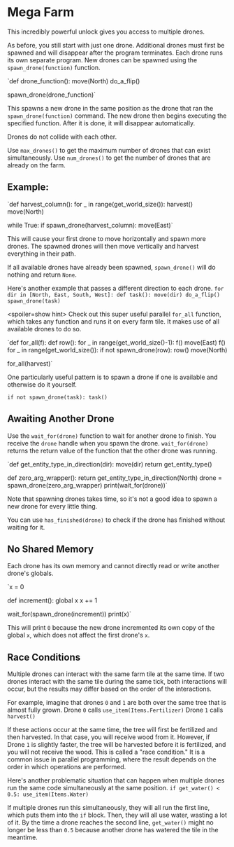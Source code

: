 # Mega Farm
This incredibly powerful unlock gives you access to multiple drones. 

As before, you still start with just one drone. Additional drones must first be spawned and will disappear after the program terminates.
Each drone runs its own separate program. New drones can be spawned using the `spawn_drone(function)` function.

`def drone_function():
    move(North)
    do_a_flip()

spawn_drone(drone_function)`

This spawns a new drone in the same position as the drone that ran the `spawn_drone(function)` command. The new drone then begins executing the specified function. After it is done, it will disappear automatically.

Drones do not collide with each other. 

Use `max_drones()` to get the maximum number of drones that can exist simultaneously.
Use `num_drones()` to get the number of drones that are already on the farm.


## Example:
`def harvest_column():
    for _ in range(get_world_size()):
        harvest()
        move(North)

while True:
    if spawn_drone(harvest_column):
        move(East)`

This will cause your first drone to move horizontally and spawn more drones. The spawned drones will then move vertically and harvest everything in their path.

If all available drones have already been spawned, `spawn_drone()` will do nothing and return `None`.

Here's another example that passes a different direction to each drone.
`for dir in [North, East, South, West]:
    def task():
        move(dir)
        do_a_flip()
    spawn_drone(task)`

<spoiler=show hint> Check out this super useful parallel `for_all` function, which takes any function and runs it on every farm tile. It makes use of all available drones to do so.

`def for_all(f):
	def row():
		for _ in range(get_world_size()-1):
			f()
			move(East)
		f()
	for _ in range(get_world_size()):
		if not spawn_drone(row):
			row()
		move(North)

for_all(harvest)`

One particularly useful pattern is to spawn a drone if one is available and otherwise do it yourself.

`if not spawn_drone(task):
	task()`
</spoiler>

## Awaiting Another Drone
Use the `wait_for(drone)` function to wait for another drone to finish. You receive the `drone` handle when you spawn the drone.
`wait_for(drone)` returns the return value of the function that the other drone was running.

`def get_entity_type_in_direction(dir):
    move(dir)
    return get_entity_type()

def zero_arg_wrapper():
    return get_entity_type_in_direction(North)
drone = spawn_drone(zero_arg_wrapper)
print(wait_for(drone))`

Note that spawning drones takes time, so it's not a good idea to spawn a new drone for every little thing.

You can use `has_finished(drone)` to check if the drone has finished without waiting for it.

## No Shared Memory
Each drone has its own memory and cannot directly read or write another drone's globals.

`x = 0

def increment():
    global x
    x += 1

wait_for(spawn_drone(increment))
print(x)`

This will print `0` because the new drone incremented its own copy of the global `x`, which does not affect the first drone's `x`.

## Race Conditions
Multiple drones can interact with the same farm tile at the same time. If two drones interact with the same tile during the same tick, both interactions will occur, but the results may differ based on the order of the interactions.

For example, imagine that drones `0` and `1` are both over the same tree that is almost fully grown.
Drone `0` calls
`use_item(Items.Fertilizer)`
Drone `1` calls
`harvest()`

If these actions occur at the same time, the tree will first be fertilized and then harvested. In that case, you will receive wood from it. However, if Drone `1` is slightly faster, the tree will be harvested before it is fertilized, and you will not receive the wood.
This is called a "race condition." It is a common issue in parallel programming, where the result depends on the order in which operations are performed.

Here's another problematic situation that can happen when multiple drones run the same code simultaneously at the same position.
`if get_water() < 0.5:
    use_item(Items.Water)`

If multiple drones run this simultaneously, they will all run the first line, which puts them into the `if` block. Then, they will all use water, wasting a lot of it.
By the time a drone reaches the second line, `get_water()` might no longer be less than `0.5` because another drone has watered the tile in the meantime.